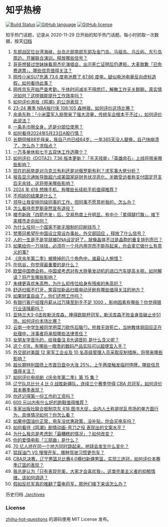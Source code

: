 # 知乎热榜
[![Build Status](https://github.com/ToWeLong/zhihu-hot-questions/workflows/CI/badge.svg)](https://github.com/ToWeLong/zhihu-hot-questions/actions)
[![GitHub language](https://img.shields.io/badge/language-golang-orange.svg)](https://golang.org/)
[![GitHub license](https://img.shields.io/github/license/ToWeLong/zhihu-hot-questions)](https://github.com/ToWeLong/zhihu-hot-questions/blob/main/LICENSE)

知乎热门话题，记录从 2020-11-29 日开始的知乎热门话题。每小时抓取一次数据，按天[归档](./archives)

<!-- BEGIN -->

1. [东部战区位台湾海峡，台岛北部南部东部及金门岛、马祖岛、乌丘屿、东引岛周边，开展联合演训，释放哪些信号？](https://www.zhihu.com/question/656891760)
1. [哥哥想替过世妹妹看周杰伦演唱会，出示死亡证明后仍遭拒，大麦致歉「已免费退票」，哪些信息值得关注？](https://www.zhihu.com/question/656808528)
1. [网传小米SU7充满 73.6 度电池费了 87.86 度电，疑似电池电量反向虚标造假，如何看待此事？](https://www.zhihu.com/question/656798335)
1. [网传京东开始严查考勤，午休时间减半不得熄灯，解散工作无关群聊，真实情况如何？这样做能提升工作效率吗？](https://www.zhihu.com/question/656810291)
1. [如何评价游戏《鸣潮》的公测表现？](https://www.zhihu.com/question/656895902)
1. [23-24 赛季 NBA独行侠 108:105 森林狼，如何评价这场比赛？](https://www.zhihu.com/question/656891995)
1. [余承东称：「小米雷军入局带来了强大流量，传统车企根本干不过」，如何评价此说法？](https://www.zhihu.com/question/656704553)
1. [一条毛巾擦全身，还是分部位使用？](https://www.zhihu.com/question/656825836)
1. [如何看待2024年5月23日A股行情？](https://www.zhihu.com/question/656702601)
1. [长期伺候88岁母亲，我自己也已经64岁，一年365天没人替换，自己快崩溃了，怎么办？求指点？](https://www.zhihu.com/question/654369349)
1. [一万多单休和七千五双休工作选哪个？](https://www.zhihu.com/question/656679465)
1. [如何评价《DOTA2》7.36 版本更新？「先天技能」「英雄命石」上线将带来哪些影响？](https://www.zhihu.com/question/656893532)
1. [现在的局势是对乌克兰有利还是对俄罗斯有利？求军事大佬分析？](https://www.zhihu.com/question/656704306)
1. [报告显示通胀导致超六成美国家庭财务状况恶化，半数受访者称支付固定开支后无余钱，这将带来哪些影响？](https://www.zhihu.com/question/656783911)
1. [2024 年 618 想换手机，有哪些长续航手机值得推荐 ?](https://www.zhihu.com/question/656809456)
1. [不鸡娃的结果是什么？](https://www.zhihu.com/question/656634739)
1. [领导让我安排同级同事的工作，但同事不愿意听我的，怎么办？](https://www.zhihu.com/question/656140293)
1. [怎么看待克罗斯突然宣布退役？](https://www.zhihu.com/question/656718845)
1. [楼市新政「四箭齐发」后，交易热度上升明显，有中介「累得腿打飘」，接下来楼市走向如何？](https://www.zhihu.com/question/656681643)
1. [为什么任何一个国家不能无限制的印刷钱币？](https://www.zhihu.com/question/37591383)
1. [梵蒂冈希望在中国设立常设办事处，外交部回应 ，释放了什么信号？](https://www.zhihu.com/question/656815350)
1. [人的一生是不是早就被DNA设定好了，就像晶体不过是晶胞的重复排列而已？](https://www.zhihu.com/question/656205188)
1. [如果给你一万块钱，必须在一个月内用完而不能存起来，你会拿它做什么有意义的事?](https://www.zhihu.com/question/656675448)
1. [《庆余年第二季》被换掉的几个角色中，谁最让人惋惜？](https://www.zhihu.com/question/656309128)
1. [在低谷，你觉得最重要的是什么？](https://www.zhihu.com/question/653264154)
1. [欧盟中国商会称，中国或考虑对有大排量发动机的进口汽车提高关税，如何解读？将产生哪些影响？](https://www.zhihu.com/question/656819868)
1. [朱棣更喜欢朱高煦，为什么却传位给身有残疾的朱高炽？](https://www.zhihu.com/question/500567127)
1. [舒适扫振不打牙，笑容加新品扫振电动牙刷有哪些值得关注的地方？](https://www.zhihu.com/question/656825209)
1. [如果财富自由了，你们还想工作吗？](https://www.zhihu.com/question/656813761)
1. [有银行客户经理月薪从过万降至到手不足 1000 ，影响因素有哪些？你觉得银行业该降薪吗？](https://www.zhihu.com/question/656797343)
1. [亚特兰大3-0击败勒沃库森，捧得欧联杯冠军，勒沃库森不败金身告破止步51场，如何评价本场比赛？](https://www.zhihu.com/question/656860236)
1. [云南一中学生被同学用菜刀砍伤后脑勺，抢救无效死亡，当地教体局回应正在处理中，涉事者将承担哪些法律责任？](https://www.zhihu.com/question/656807833)
1. [女朋友学音乐的，给我备注 B大调音阶 是什么含义呢？](https://www.zhihu.com/question/656232225)
1. [这个 618，有哪些一眼贵的数码产品实际可以超便宜入手？](https://www.zhihu.com/question/656591682)
1. [外交部对美国 12 家军工企业及 10 名高级管理人员采取反制措施，将带来哪些影响？](https://www.zhihu.com/question/656820607)
1. [超长期特别国债上市首日盘中大涨 25%，上午两度触发临时停牌，哪些信息值得关注？](https://www.zhihu.com/question/656792910)
1. [如何评价电视剧《庆余年第二季》第 15 集？](https://www.zhihu.com/question/656827204)
1. [辽宁队总比分 4 比 0 战胜新疆队，连续三个赛季夺得 CBA 总冠军，如何评价其本赛季表现？](https://www.zhihu.com/question/656849628)
1. [你还记得第一份工作的工资吗？](https://www.zhihu.com/question/656391355)
1. [600 元以内有什么好的跑鞋值得推荐？](https://www.zhihu.com/question/653270290)
1. [多家出版社联合抵制京东 618 图书大促，业内人士称是扰乱市场的单方面行为，具体情况如何？你怎么看？](https://www.zhihu.com/question/656688865)
1. [如果中国油价正常，电车没优惠政策，没补贴，你会买电车吗？](https://www.zhihu.com/question/656499165)
1. [如何看待《鸣潮》剧情动画-弯刀之役 表现出的文案水平？](https://www.zhihu.com/question/656785599)
1. [为什么我总是考虑到「最糟糕的情况」？如何改变？](https://www.zhihu.com/question/656699011)
1. [你的爱情电影「三部曲」是什么？](https://www.zhihu.com/question/656062432)
1. [70 亿人挤在同一个地方同时跳起来，地球会发生什么变化？](https://www.zhihu.com/question/655343414)
1. [猛踩油门 VS 慢慢开车，哪种驾驶习惯更伤车？](https://www.zhihu.com/question/656520879)
1. [CBA总决赛，辽宁男篮总比赛4:0横扫新疆男篮，实现三连冠，如何评价本赛季辽篮的表现？](https://www.zhihu.com/question/656849563)
1. [我总是认为「只有表现完美，大家才会喜欢我」，这类完美主义者的抑郁情绪，该如何调适？](https://www.zhihu.com/question/656698995)
1. [假如反抗军真的推翻了雷电将军，那他们接下来该怎么办？](https://www.zhihu.com/question/652248509)

<!-- END -->

历史归档 [./archives](./archives)


### License
[zhihu-hot-questions](https://github.com/towelong/zhihu-hot-questions) 的源码使用 MIT License 发布。